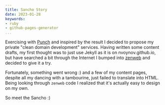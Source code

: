 ```yaml
---
title: Sancho Story
date: 2023-01-28
keywords:
- ruby
- github-pages-generator
...
```


Exercising with [Punch](https://github.com/nvoynov/punch) and inspired by the result I decided to propose my private "clean domain development" services. Having written some content drafts, my first thought was to just use Jekyll as it is on nvoynov.github.io, but have searched a bit through the Internet I bumped into [zenweb](https://github.com/seattlerb/zenweb) and decided to give it a try.

Fortunately, something went wrong :) and a few of my content pages, despite all my dancing with a tambourine, just failed to translate into HTML. Being looking through `zenweb` code I realized that it's actually easy to design on my own.

So meet the Sancho :)
